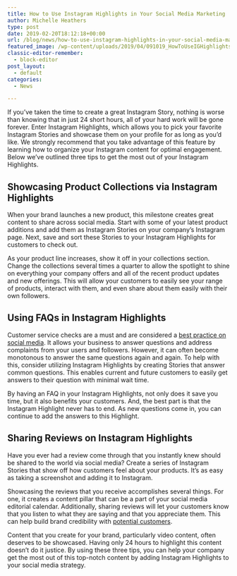 ```yaml
---
title: How to Use Instagram Highlights in Your Social Media Marketing
author: Michelle Heathers
type: post
date: 2019-02-20T18:12:18+00:00
url: /blog/news/how-to-use-instagram-highlights-in-your-social-media-marketing
featured_image: /wp-content/uploads/2019/04/091019_HowToUseIGHighlightsInYourSMMarketing_BG.jpg
classic-editor-remember:
  - block-editor
post_layout:
  - default
categories:
  - News

---
```

If you’ve taken the time to create a great Instagram Story, nothing is worse than knowing that in just 24 short hours, all of your hard work will be gone forever. Enter Instagram Highlights, which allows you to pick your favorite Instagram Stories and showcase them on your profile for as long as you’d like. We strongly recommend that you take advantage of this feature by learning how to organize your Instagram content for optimal engagement. Below we’ve outlined three tips to get the most out of your Instagram Highlights. 



## **Showcasing Product Collections via Instagram Highlights**  


When your brand launches a new product, this milestone creates great content to share across social media. Start with some of your latest product additions and add them as Instagram Stories on your company’s Instagram page. Next, save and sort these Stories to your Instagram Highlights for customers to check out.   


As your product line increases, show it off in your collections section. Change the collections several times a quarter to allow the spotlight to shine on everything your company offers and all of the recent product updates and new offerings. This will allow your customers to easily see your range of products, interact with them, and even share about them easily with their own followers.  


## **Using FAQs in Instagram Highlights**  


Customer service checks are a must and are considered a [best practice on social media][1]. It allows your business to answer questions and address complaints from your users and followers. However, it can often become monotonous to answer the same questions again and again. To help with this, consider utilizing Instagram Highlights by creating Stories that answer common questions. This enables current and future customers to easily get answers to their question with minimal wait time.   


By having an FAQ in your Instagram Highlights, not only does it save you time, but it also benefits your customers. And, the best part is that the Instagram Highlight never has to end. As new questions come in, you can continue to add the answers to this Highlight.  


## **Sharing Reviews on Instagram Highlights**  


Have you ever had a review come through that you instantly knew should be shared to the world via social media? Create a series of Instagram Stories that show off how customers feel about your products. It’s as easy as taking a screenshot and adding it to Instagram.   


Showcasing the reviews that you receive accomplishes several things. For one, it creates a content pillar that can be a part of your social media editorial calendar. Additionally, sharing reviews will let your customers know that you listen to what they are saying and that you appreciate them. This can help build brand credibility with [potential customers][2].  


Content that you create for your brand, particularly video content, often deserves to be showcased. Having only 24 hours to highlight this content doesn’t do it justice. By using these three tips, you can help your company get the most out of this top-notch content by adding Instagram Highlights to your social media strategy.

 [1]: http://localhost/brandglue/old-website/blog/tips/5-lessons-marketers-can-learn-from-taylor-swift
 [2]: http://localhost/brandglue/old-website/blog/tips/looking-to-grow-your-following-on-instagram-follow-these-6-simple-steps